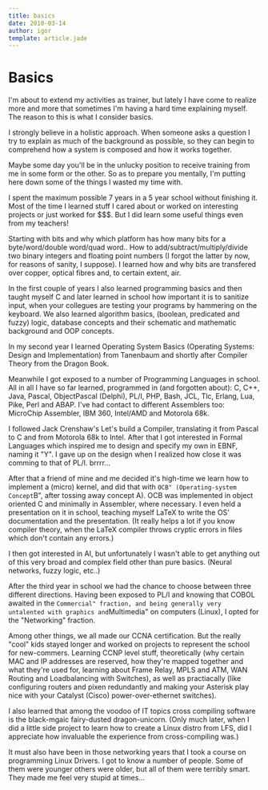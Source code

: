 ```yaml
---
title: basics
date: 2010-03-14
author: igor
template: article.jade
---
```

# Basics
I'm about to extend my activities as trainer, but lately I have come to realize more and more that sometimes I'm having a hard time explaining myself. The reason to this is what I consider basics.

I strongly believe in a holistic approach. When someone asks a question I try to explain as much of the background as possible, so they can begin to comprehend how a system is composed and how it works together.

Maybe some day you'll be in the unlucky position to receive training from me in some form or the other. So as to prepare you mentally, I'm putting here down some of the things I wasted my time with.

I spent the maximum possible 7 years in a 5 year school without finishing it. Most of the time I learned stuff I cared about or worked on interesting projects or just worked for \$\$\$. But I did learn some useful things even from my teachers!

Starting with bits and why which platform has how many bits for a byte/word/double word/quad word.. How to add/subtract/multiply/divide two binary integers and floating point numbers (I forgot the latter by now, for reasons of sanity, I suppose). I learned how and why bits are transfered over copper, optical fibres and, to certain extent, air.

In the first couple of years I also learned programming basics and then taught myself C and later learned in school how important it is to sanitize input, when your collegues are testing your programs by hammering on the keyboard. We also learned algorithm basics, (boolean, predicated and fuzzy) logic, database concepts and their schematic and mathematic background and OOP concepts.

In my second year I learned Operating System Basics (Operating Systems: Design and Implementation) from Tanenbaum and shortly after Compiler Theory from the Dragon Book.

Meanwhile I got exposed to a number of Programming Languages in school. All in all I have so far learned, programmed in (and forgotten about): C, C++, Java, Pascal, ObjectPascal (Delphi), PL/I, PHP, Bash, JCL, Tlc, Erlang, Lua, Pike, Perl and ABAP. I've had contact to different Assemblers too: MicroChip Assembler, IBM 360, Intel/AMD and Motorola 68k.

I followed Jack Crenshaw's Let's build a Compiler, translating it from Pascal to C and from Motorola 68k to Intel. After that I got interested in Formal Languages which inspired me to design and specify my own in EBNF, naming it "Y". I gave up on the design when I realized how close it was comming to that of PL/I. brrrr...

After that a friend of mine and me decided it's high-time we learn how to implement a (micro) kernel, and did that with `OCB" (Operating-system Concept`B", after tossing away concept A). OCB was implemented in object oriented C and minimally in Assembler, where necessary. I even held a presentation on it in school, teaching myself LaTeX to write the OS' documentation and the presentation. (It really helps a lot if you know compiler theory, when the LaTeX compiler throws cryptic errors in files which don't contain any errors.)

I then got interested in AI, but unfortunately I wasn't able to get anything out of this very broad and complex field other than pure basics. (Neural networks, fuzzy logic, etc..)

After the third year in school we had the chance to choose between three different directions. Having been exposed to PL/I and knowing that COBOL awaited in the `Commercial" fraction, and being generally very untalented with graphics and`Multimedia" on computers (Linux), I opted for the "Networking" fraction.

Among other things, we all made our CCNA certification. But the really "cool" kids stayed longer and worked on projects to represent the school for new-commers. Learning CCNP level stuff, theoretically (why certain MAC and IP addresses are reserved, how they're mapped together and what they're used for, learning about Frame Relay, MPLS and ATM, WAN Routing and Loadbalancing with Switches), as well as practiacally (like configuring routers and pixen redundantly and making your Asterisk play nice with your Catalyst (Cisco) power-over-ethernet switches).

I also learned that among the voodoo of IT topics cross compiling software is the black-mgaic fairy-dusted dragon-unicorn. (Only much later, when I did a little side project to learn how to create a Linux distro from LFS, did I appreciate how invaluable the experience from cross-compiling was.)

It must also have been in those networking years that I took a course on programming Linux Drivers. I got to know a number of people. Some of them were younger others were older, but all of them were terribly smart. They made me feel very stupid at times...
